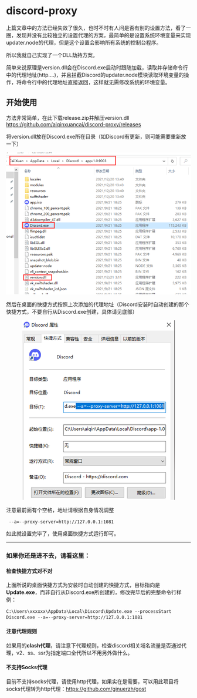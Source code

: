 # discord-proxy

上篇文章中的方法已经失效了很久，也时不时有人问是否有别的设置方法，看了一圈，发现并没有比较独立的设置代理的方案，最简单的是设置系统环境变量来实现updater.node的代理，但是这个设置会影响所有系统的控制台程序。

所以我就自己实现了一个DLL劫持方案。

简单来说原理是version.dll会在Discord.exe启动时跟随加载，读取并存储命令行中的代理地址(http....)，并且拦截Discord的updater.node模块读取环境变量的操作，将命令行中的代理地址直接返回，这样就无需修改系统的环境变量。

## 开始使用
方法非常简单，在此下载release.zip并解压version.dll
https://github.com/aiqinxuancai/discord-proxy/releases

将version.dll放在Discord.exe所在目录（如Discord有更新，则可能需要重新放一下）
<p align="center" color="#6a737d">
<img src="./images/1.png" alt="discord-proxy">
</p>


然后在桌面的快捷方式按照上次添加的代理地址（Discord安装时自动创建的那个快捷方式，不要自行从Discord.exe创建，具体请见底部）
<p align="center" color="#6a737d">
<img src="./images/2.png" alt="discord-proxy">
</p>

注意最前面有个空格，地址请根据自身情况调整
```
 --a=--proxy-server=http://127.0.0.1:1081
```
如此就设置完毕了，使用桌面快捷方式运行即可。

---
### **如果你还是进不去，请看这里：**

#### **检查快捷方式对不对**
上面所说的桌面快捷方式为安装时自动创建的快捷方式，目标指向是**Update.exe**，而非自行从Discord.exe所创建的，修改完毕后的完整命令行样例：
```
C:\Users\xxxxxx\AppData\Local\Discord\Update.exe --processStart Discord.exe --a=--proxy-server=http://127.0.0.1:1081
```
#### **注意代理规则**
如果用的**clash代理**，请注意下代理规则，检查discord相关域名流量是否通过代理，v2、ss、ssr为指定端口全代所以不用另外做什么。

#### **不支持Socks代理**
目前不支持socks代理，请使用http代理，如果实在是需要，可以用此项目将socks代理转为http代理：https://github.com/ginuerzh/gost
